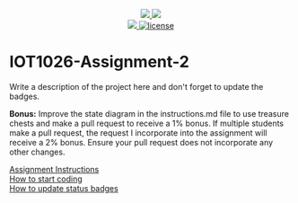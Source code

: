 <p align="center">
	<a href="https://github.com/Dabebe100/IOT1026-Assignment-2/actions/workflows/ci.yml">
    <img src="https://github.com/Dabebe100/IOT1026-Assignment-2/actions/workflows/ci.yml/badge.svg"/>
    </a>
	<a href="https://github.com/Dabebe100/IOT1026-Assignment-2/actions/workflows/formatting.yml">
    <img src="https://github.com/Dabebe100/IOT1026-Assignment-2/actions/workflows/formatting.yml/badge.svg"/>
	<br/>
    <a href="https://codecov.io/gh/Dabebe100/IOT1026-Assignment-2" > 
    <img src="https://codecov.io/gh/Dabebe100/IOT1026-Assignment-2/branch/main/graph/badge.svg?token=JS0857X5JD"/>
	<img title="MIT License" alt="license" src="https://img.shields.io/badge/license-MIT-informational?style=flat-square">		
    </a>
</p>

# IOT1026-Assignment-2

Write a description of the project here and don't forget to update the badges.

**Bonus:** Improve the state diagram in the instructions.md file to use treasure chests and make a pull request to receive a 1% bonus. If multiple students make a pull request, the request I incorporate into the assignment will receive a 2% bonus. Ensure your pull request does not incorporate any other changes.

[Assignment Instructions](docs/instructions.md)  
[How to start coding](docs/how-to-use.md)  
[How to update status badges](docs/how-to-update-badges.md)
